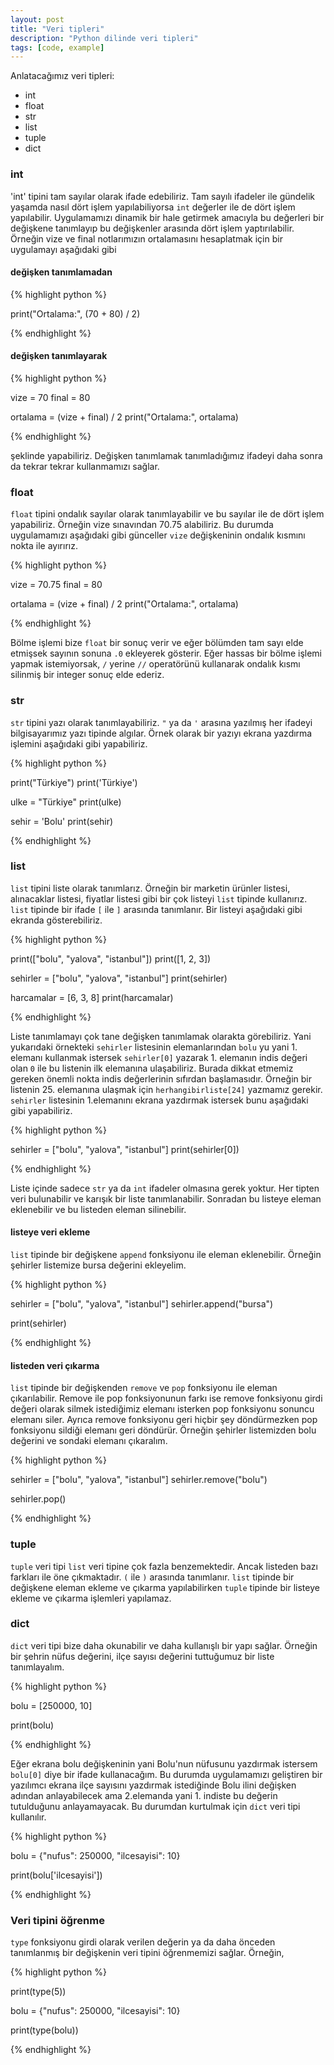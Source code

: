 ```yaml
---
layout: post
title: "Veri tipleri"
description: "Python dilinde veri tipleri"
tags: [code, example]
---
```


Anlatacağımız veri tipleri:
* int
* float
* str
* list
* tuple
* dict

### int
'int' tipini tam sayılar olarak ifade edebiliriz. Tam sayılı ifadeler ile gündelik yaşamda nasıl dört işlem yapılabiliyorsa `int` değerler ile de dört işlem yapılabilir. Uygulamamızı dinamik bir hale getirmek amacıyla bu değerleri bir değişkene tanımlayıp bu değişkenler arasında dört işlem yaptırılabilir. Örneğin vize ve final notlarımızın ortalamasını hesaplatmak için bir uygulamayı aşağıdaki gibi

#### değişken tanımlamadan

{% highlight python %}

print("Ortalama:", (70 + 80) / 2)

{% endhighlight %}

#### değişken tanımlayarak

{% highlight python %}

vize = 70
final = 80

ortalama = (vize + final) / 2
print("Ortalama:", ortalama)

{% endhighlight %}

şeklinde yapabiliriz. Değişken tanımlamak tanımladığımız ifadeyi daha sonra da tekrar tekrar kullanmamızı sağlar.

### float
`float` tipini ondalık sayılar olarak tanımlayabilir ve bu sayılar ile de dört işlem yapabiliriz. Örneğin vize sınavından 70.75 alabiliriz. Bu durumda uygulamamızı aşağıdaki gibi günceller `vize` değişkeninin ondalık kısmını nokta ile ayırırız.

{% highlight python %}

vize = 70.75
final = 80

ortalama = (vize + final) / 2
print("Ortalama:", ortalama)

{% endhighlight %}

Bölme işlemi bize `float` bir sonuç verir ve eğer bölümden tam sayı elde etmişsek sayının sonuna `.0` ekleyerek gösterir. Eğer hassas bir bölme işlemi yapmak istemiyorsak, `/` yerine `//` operatörünü kullanarak ondalık kısmı silinmiş bir integer sonuç elde ederiz.

### str
`str` tipini yazı olarak tanımlayabiliriz. `"` ya da `'` arasına yazılmış her ifadeyi bilgisayarımız yazı tipinde algılar. Örnek olarak bir yazıyı ekrana yazdırma işlemini aşağıdaki gibi yapabiliriz.

{% highlight python %}

print("Türkiye")
print('Türkiye')

ulke = "Türkiye"
print(ulke)

sehir = 'Bolu'
print(sehir)

{% endhighlight %}

### list
`list` tipini liste olarak tanımlarız. Örneğin bir marketin ürünler listesi, alınacaklar listesi, fiyatlar listesi gibi bir çok listeyi `list` tipinde kullanırız. `list` tipinde bir ifade `[` ile `]` arasında tanımlanır. Bir listeyi aşağıdaki gibi  ekranda gösterebiliriz.

{% highlight python %}

print(["bolu", "yalova", "istanbul"])
print([1, 2, 3])

sehirler = ["bolu", "yalova", "istanbul"]
print(sehirler)

harcamalar = [6, 3, 8]
print(harcamalar)

{% endhighlight %}

Liste tanımlamayı çok tane değişken tanımlamak olarakta görebiliriz. Yani yukarıdaki örnekteki `sehirler` listesinin elemanlarından `bolu` yu yani 1. elemanı kullanmak istersek `sehirler[0]` yazarak 1. elemanın indis değeri olan `0` ile bu listenin ilk elemanına ulaşabiliriz. Burada dikkat etmemiz gereken önemli nokta indis değerlerinin sıfırdan başlamasıdır. Örneğin bir listenin 25. elemanına ulaşmak için `herhangibirliste[24]` yazmamız gerekir. `sehirler` listesinin 1.elemanını ekrana yazdırmak istersek bunu aşağıdaki gibi yapabiliriz.

{% highlight python %}

sehirler = ["bolu", "yalova", "istanbul"]
print(sehirler[0])

{% endhighlight %}

Liste içinde sadece `str` ya da `int` ifadeler olmasına gerek yoktur. Her tipten veri bulunabilir ve karışık bir liste tanımlanabilir. Sonradan bu listeye eleman eklenebilir ve bu listeden eleman silinebilir.

#### listeye veri ekleme
`list` tipinde bir değişkene `append` fonksiyonu ile eleman eklenebilir. Örneğin şehirler listemize bursa değerini ekleyelim.

{% highlight python %}

sehirler = ["bolu", "yalova", "istanbul"]
sehirler.append("bursa")

print(sehirler)

{% endhighlight %}

#### listeden veri çıkarma
`list` tipinde bir değişkenden `remove` ve `pop` fonksiyonu ile eleman çıkarılabilir. Remove  ile pop fonksiyonunun farkı ise remove fonksiyonu girdi değeri olarak silmek istediğimiz elemanı isterken pop fonksiyonu sonuncu elemanı siler. Ayrıca remove fonksiyonu geri hiçbir şey döndürmezken pop fonksiyonu sildiği elemanı geri döndürür. Örneğin şehirler listemizden bolu değerini ve sondaki elemanı çıkaralım.

{% highlight python %}

sehirler = ["bolu", "yalova", "istanbul"]
sehirler.remove("bolu")

sehirler.pop()

{% endhighlight %}

### tuple
`tuple` veri tipi `list` veri tipine çok fazla benzemektedir. Ancak listeden bazı farkları ile öne çıkmaktadır. `(` ile `)` arasında tanımlanır. `list` tipinde bir değişkene eleman ekleme ve çıkarma yapılabilirken `tuple` tipinde bir listeye ekleme ve çıkarma işlemleri yapılamaz.


### dict
`dict` veri tipi bize daha okunabilir ve daha kullanışlı bir yapı sağlar. Örneğin bir şehrin nüfus değerini, ilçe sayısı değerini tuttuğumuz bir liste tanımlayalım.

{% highlight python %}

bolu = [250000, 10]

print(bolu)

{% endhighlight %}

Eğer ekrana bolu değişkeninin yani Bolu'nun nüfusunu yazdırmak istersem `bolu[0]` diye bir ifade kullanacağım. Bu durumda uygulamamızı geliştiren bir yazılımcı ekrana ilçe sayısını yazdırmak istediğinde Bolu ilini değişken adından anlayabilecek ama 2.elemanda yani 1. indiste bu değerin tutulduğunu anlayamayacak. Bu durumdan kurtulmak için `dict` veri tipi kullanılır.

{% highlight python %}

bolu = {"nufus": 250000, "ilcesayisi": 10}

print(bolu['ilcesayisi'])

{% endhighlight %}

### Veri tipini öğrenme
`type` fonksiyonu girdi olarak verilen değerin ya da daha önceden tanımlanmış bir değişkenin veri tipini öğrenmemizi sağlar. Örneğin, 

{% highlight python %}

print(type(5))

bolu = {"nufus": 250000, "ilcesayisi": 10}

print(type(bolu))

{% endhighlight %}